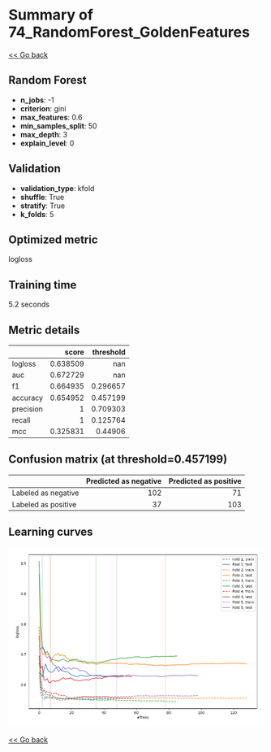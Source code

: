 # Summary of 74_RandomForest_GoldenFeatures

[<< Go back](../README.md)


## Random Forest
- **n_jobs**: -1
- **criterion**: gini
- **max_features**: 0.6
- **min_samples_split**: 50
- **max_depth**: 3
- **explain_level**: 0

## Validation
 - **validation_type**: kfold
 - **shuffle**: True
 - **stratify**: True
 - **k_folds**: 5

## Optimized metric
logloss

## Training time

5.2 seconds

## Metric details
|           |    score |   threshold |
|:----------|---------:|------------:|
| logloss   | 0.638509 |  nan        |
| auc       | 0.672729 |  nan        |
| f1        | 0.664935 |    0.296657 |
| accuracy  | 0.654952 |    0.457199 |
| precision | 1        |    0.709303 |
| recall    | 1        |    0.125764 |
| mcc       | 0.325831 |    0.44906  |


## Confusion matrix (at threshold=0.457199)
|                     |   Predicted as negative |   Predicted as positive |
|:--------------------|------------------------:|------------------------:|
| Labeled as negative |                     102 |                      71 |
| Labeled as positive |                      37 |                     103 |

## Learning curves
![Learning curves](learning_curves.png)

[<< Go back](../README.md)
